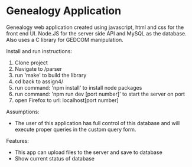 
# Genealogy Application

Genealogy web application created using javascript, html and css for the front end UI. Node.JS for the server side API and MySQL as the database. Also uses a C library for GEDCOM manipulation. 

Install and run instructions: 
1. Clone project
2. Navigate to /parser
3. run 'make' to build the library
4. cd back to assign4/
5. run command: 'npm install' to install node packages
6. run command: 'npm run dev [port number]' to start the server on port
7. open Firefox to url: localhost[port number]

Assumptions: 
- The user of this application has full control of this database and will execute 
proper queries in the custom query form. 

Features: 
- This app can upload files to the server and save to database
- Show current status of database
